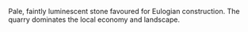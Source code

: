 Pale, faintly luminescent stone favoured for Eulogian construction. The quarry dominates the local economy and landscape.